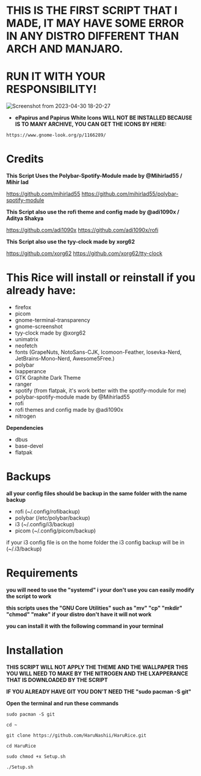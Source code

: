 # THIS IS THE FIRST SCRIPT THAT I MADE, IT MAY HAVE SOME ERROR IN ANY DISTRO DIFFERENT THAN ARCH AND MANJARO. 
# RUN IT WITH YOUR RESPONSIBILITY!

![Screenshot from 2023-04-30 18-20-27](https://user-images.githubusercontent.com/116776134/235376866-077d6c5c-7ba8-406c-b658-c33d6e7ebf9b.png)


- **ePapirus and Papirus White Icons
WILL NOT BE INSTALLED BECAUSE IS TO MANY ARCHIVE, YOU CAN GET THE ICONS BY HERE:**

```https://www.gnome-look.org/p/1166289/```

# Credits
**This Script Uses the Polybar-Spotify-Module made by
 @Mihirlad55 / Mihir lad**

https://github.com/mihirlad55
https://github.com/mihirlad55/polybar-spotify-module


**This Script also use the rofi theme and config made by
 @adi1090x / Aditya Shakya**

https://github.com/adi1090x
https://github.com/adi1090x/rofi

**This Script also use the tyy-clock made by
 xorg62**

https://github.com/xorg62
https://github.com/xorg62/tty-clock


# This Rice will install or reinstall if you already have:
- firefox
- picom
- gnome-terminal-transparency
- gnome-screenshot
- tyy-clock made by @xorg62
- unimatrix
- neofetch
- fonts (GrapeNuts, NotoSans-CJK, Icomoon-Feather, losevka-Nerd, JetBrains-Mono-Nerd, Awesome5Free.)
- polybar
- lxapperance
- GTK Graphite Dark Theme
- ranger
- spotify (from flatpak, it's work better with the spotify-module for me)
- polybar-spotify-module made by @Mihirlad55
- rofi
- rofi themes and config made by @adi1090x
- nitrogen

**Dependencies**

- dbus
- base-devel 
- flatpak



# Backups
**all your config files should be backup in the same folder with the name backup**

- rofi (~/.config/rofibackup)
- polybar (/etc/polybar/backup)
- i3 (~/.config/i3/backup)
- picom (~/.config/picom/backup)



if your i3 config file is on the home folder the i3 config backup will be in (~/.i3/backup)

# Requirements

**you will need to use the "systemd" i your don't use you can easily modify the script to work**

**this scripts uses the "GNU Core Utilities" such as "mv" "cp" "mkdir" "chmod" "make" if your distro don't have it will not work** 

**you can install it with the following command in your terminal**



# Installation

**THIS SCRIPT WILL NOT APPLY THE THEME AND THE WALLPAPER THIS YOU WILL NEED TO MAKE BY THE NITROGEN AND THE LXAPPERANCE THAT IS DOWNLOADED BY THE SCRIPT**

**IF YOU ALREADY HAVE GIT YOU DON'T NEED THE "sudo pacman -S git"**

**Open the terminal and run these commands**

```sudo pacman -S git```

```cd ~```

```git clone https://github.com/HaruNashii/HaruRice.git```

```cd HaruRice```

```sudo chmod +x Setup.sh```

```./Setup.sh```


